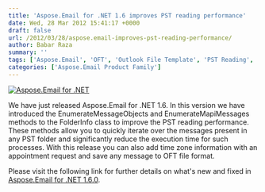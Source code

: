 ```yaml
---
title: 'Aspose.Email for .NET 1.6 improves PST reading performance'
date: Wed, 28 Mar 2012 15:41:17 +0000
draft: false
url: /2012/03/28/aspose.email-improves-pst-reading-performance/
author: Babar Raza
summary: ''
tags: ['Aspose.Email', 'OFT', 'Outlook File Template', 'PST Reading', 'performance']
categories: ['Aspose.Email Product Family']
---
```


[![Aspose.Email for .NET][1]](https://blog.aspose.com/wp-content/uploads/sites/2/2012/02/aspose.email-logo120.jpg)

We have just released Aspose.Email for .NET 1.6. In this version we have introduced the EnumerateMessageObjects and EnumerateMapiMessages methods to the FolderInfo class to improve the PST reading performance. These methods allow you to quickly iterate over the messages present in any PST folder and significantly reduce the execution time for such processes. With this release you can also add time zone information with an appointment request and save any message to OFT file format.

Please visit the following link for further details on what's new and fixed in [Aspose.Email for .NET 1.6.0][2].




[1]: https://blog.aspose.com/wp-content/uploads/sites/2/2012/02/aspose.email-logo120.jpg "aspose.email-logo120"
[2]: https://www.aspose.cloud/templates/aspose/App_Themes/V3/images/cad/272x272/aspose_cad-for-net.png




